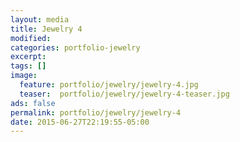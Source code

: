 ```yaml
---
layout: media
title: Jewelry 4
modified:
categories: portfolio-jewelry
excerpt:
tags: []
image:
  feature: portfolio/jewelry/jewelry-4.jpg
  teaser:  portfolio/jewelry/jewelry-4-teaser.jpg
ads: false
permalink: portfolio/jewelry/jewelry-4
date: 2015-06-27T22:19:55-05:00
---
```


